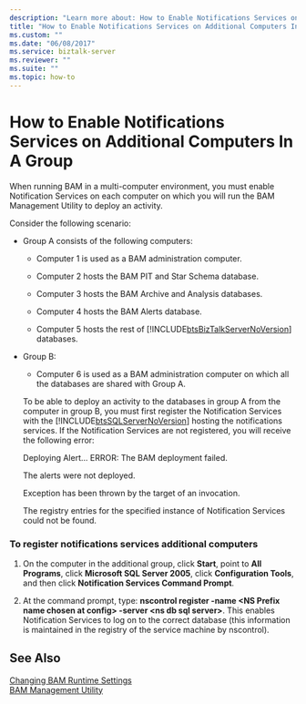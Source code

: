 ```yaml
---
description: "Learn more about: How to Enable Notifications Services on Additional Computers In A Group"
title: "How to Enable Notifications Services on Additional Computers In A Group"
ms.custom: ""
ms.date: "06/08/2017"
ms.service: biztalk-server
ms.reviewer: ""
ms.suite: ""
ms.topic: how-to
---
```

# How to Enable Notifications Services on Additional Computers In A Group
When running BAM in a multi-computer environment, you must enable Notification Services on each computer on which you will run the BAM Management Utility to deploy an activity.  
  
 Consider the following scenario:  
  
- Group A consists of the following computers:  
  
  - Computer 1 is used as a BAM administration computer.  
  
  - Computer 2 hosts the BAM PIT and Star Schema database.  
  
  - Computer 3 hosts the BAM Archive and Analysis databases.  
  
  - Computer 4 hosts the BAM Alerts database.  
  
  - Computer 5 hosts the rest of [!INCLUDE[btsBizTalkServerNoVersion](../includes/btsbiztalkservernoversion-md.md)] databases.  
  
- Group B:  
  
  -   Computer 6 is used as a BAM administration computer on which all the databases are shared with Group A.  
  
  To be able to deploy an activity to the databases in group A from the computer in group B, you must first register the Notification Services with the [!INCLUDE[btsSQLServerNoVersion](../includes/btssqlservernoversion-md.md)] hosting the notifications services. If the Notification Services are not registered, you will receive the following error:  
  
  Deploying Alert... ERROR: The BAM deployment failed.  
  
  The alerts were not deployed.  
  
  Exception has been thrown by the target of an invocation.  
  
  The registry entries for the specified instance of Notification Services could not be found.  
  
### To register notifications services additional computers  
  
1.  On the computer in the additional group, click **Start**, point to **All Programs**, click **Microsoft SQL Server 2005**, click **Configuration Tools**, and then click **Notification Services Command Prompt**.  
  
2.  At the command prompt, type: **nscontrol register -name \<NS Prefix name chosen at config\> -server \<ns db sql server\>**. This enables Notification Services to log on to the correct database (this information is maintained in the registry of the service machine by nscontrol).  
  
## See Also  
 [Changing BAM Runtime Settings](../core/changing-bam-runtime-settings.md)   
 [BAM Management Utility](../core/bam-management-utility.md)
